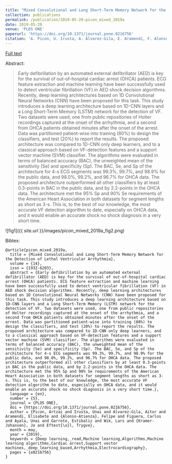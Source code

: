 ```yaml
---
title: "Mixed Convolutional and Long Short-Term Memory Network for the Detection of Lethal Ventricular Arrhythmia"
collection: publications
permalink: /publication/2019-05-20-picon_mixed_2019a
date: 2019-05-20
venue: 'PLOS ONE'
paperurl: 'https://doi.org/10.1371/journal.pone.0216756'
citation: 'A. Picon, U. Irusta, A. Alvarez-Gila, E. Aramendi, F. Alonso-Atienza, C. Figuera, U. Ayala, E. Garrote, L. Wik, J. Kramer-Johansen, and T. Eftestøl, “Mixed convolutional and long short-term memory network for the detection of lethal ventricular arrhythmia,” PLOS ONE, vol. 14, no. 5, p. e0216756, May 2019.'
---
```


<a href='https://doi.org/10.1371/journal.pone.0216756'>Full text</a>

Abstract: 

> Early defibrillation by an automated external defibrillator (AED) is key for the survival of out-of-hospital cardiac arrest (OHCA) patients. ECG feature extraction and machine learning have been successfully used to detect ventricular fibrillation (VF) in AED shock decision algorithms. Recently, deep learning architectures based on 1D Convolutional Neural Networks (CNN) have been proposed for this task. This study introduces a deep learning architecture based on 1D-CNN layers and a Long Short-Term Memory (LSTM) network for the detection of VF. Two datasets were used, one from public repositories of Holter recordings captured at the onset of the arrhythmia, and a second from OHCA patients obtained minutes after the onset of the arrest. Data was partitioned patient-wise into training (80%) to design the classifiers, and test (20%) to report the results. The proposed architecture was compared to 1D-CNN only deep learners, and to a classical approach based on VF-detection features and a support vector machine (SVM) classifier. The algorithms were evaluated in terms of balanced accuracy (BAC), the unweighted mean of the sensitivity (Se) and specificity (Sp). The BAC, Se, and Sp of the architecture for 4-s ECG segments was 99.3%, 99.7%, and 98.9% for the public data, and 98.0%, 99.2%, and 96.7% for OHCA data. The proposed architecture outperformed all other classifiers by at least 0.3-points in BAC in the public data, and by 2.2-points in the OHCA data. The architecture met the 95% Sp and 90% Se requirements of the American Heart Association in both datasets for segment lengths as short as 3-s. This is, to the best of our knowledge, the most accurate VF detection algorithm to date, especially on OHCA data, and it would enable an accurate shock no shock diagnosis in a very short time. 

![fig1]({{ site.url }}/images/picon_mixed_2019a_fig2.png)

Bibtex:

```
@article{picon_mixed_2019a,
  title = {Mixed Convolutional and Long Short-Term Memory Network for the Detection of Lethal Ventricular Arrhythmia},
  volume = {14},
  issn = {1932-6203},
  abstract = {Early defibrillation by an automated external defibrillator (AED) is key for the survival of out-of-hospital cardiac arrest (OHCA) patients. ECG feature extraction and machine learning have been successfully used to detect ventricular fibrillation (VF) in AED shock decision algorithms. Recently, deep learning architectures based on 1D Convolutional Neural Networks (CNN) have been proposed for this task. This study introduces a deep learning architecture based on 1D-CNN layers and a Long Short-Term Memory (LSTM) network for the detection of VF. Two datasets were used, one from public repositories of Holter recordings captured at the onset of the arrhythmia, and a second from OHCA patients obtained minutes after the onset of the arrest. Data was partitioned patient-wise into training (80%) to design the classifiers, and test (20%) to report the results. The proposed architecture was compared to 1D-CNN only deep learners, and to a classical approach based on VF-detection features and a support vector machine (SVM) classifier. The algorithms were evaluated in terms of balanced accuracy (BAC), the unweighted mean of the sensitivity (Se) and specificity (Sp). The BAC, Se, and Sp of the architecture for 4-s ECG segments was 99.3%, 99.7%, and 98.9% for the public data, and 98.0%, 99.2%, and 96.7% for OHCA data. The proposed architecture outperformed all other classifiers by at least 0.3-points in BAC in the public data, and by 2.2-points in the OHCA data. The architecture met the 95% Sp and 90% Se requirements of the American Heart Association in both datasets for segment lengths as short as 3-s. This is, to the best of our knowledge, the most accurate VF detection algorithm to date, especially on OHCA data, and it would enable an accurate shock no shock diagnosis in a very short time.},
  language = {en},
  number = {5},
  journal = {PLOS ONE},
  doi = {https://doi.org/10.1371/journal.pone.0216756},
  author = {Picon, Artzai and Irusta, Unai and Alvarez-Gila, Aitor and Aramendi, Elisabete and {Alonso-Atienza}, Felipe and Figuera, Carlos and Ayala, Unai and Garrote, Estibaliz and Wik, Lars and {Kramer-Johansen}, Jo and Eftest{\o}l, Trygve},
  month = may,
  year = {2019},
  keywords = {Deep learning,_read,Machine learning,Algorithms,Machine learning algorithms,Cardiac arrest,Support vector machines,_deep_learning_based,Arrhythmia,Electrocardiography},
  pages = {e0216756}
}
```